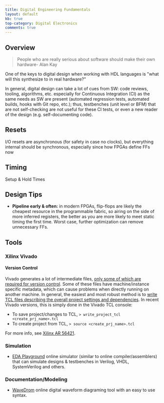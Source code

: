 ```yaml
---
title: Digital Engineering Fundamentals
layout: default
kb: true
top-category: Digital Electronics
comments: true
---
```


## Overview

> People who are really serious about software should make their own hardware- Alan Kay

One of the keys to digital design when working with HDL languages is "what will this synthesize to in real hardware?"

In general, digital design can take a lot of cues from SW: code reviews, tooling, algorithms, etc. especially for Continuous Integration (CI) as the same needs as SW are present (automated regression tests, automated builds, hooks with Git repo, etc.); thus, testbenches (unit level or BFM) that are not self-checking are not useful for these CI tests, or even a new reader of the design (e.g. self-documenting code).

## Resets

I/O resets are asynchronous (for safety in case no clocks), but everything internal should be synchronous, especially since how FPGAs define FFs now

## Timing

Setup & Hold Times


## Design Tips

+ **Pipeline early & often:** in modern FPGAs, flip-flops are likely the cheapest resource in the programmable fabric, so airing on the side of more inferred registers, the better as you are more likely to meet static timing the first time. Worst case, further optimization can remove unnecessary FFs.


## Tools

### Xilinx Vivado

#### Version Control

Vivado generates a lot of intermediate files, [only some of which are required for version control](https://www.xilinx.com/video/hardware/vivado-design-suite-revision-control.html). Some of these files have machine/instance specific metadata, which can cause problems when directly running on another machine. In general, the easiest and most robust method is to [write TCL files describing the overall project settings and dependencies](https://www.fpgadeveloper.com/2014/08/version-control-for-vivado-projects.html/). In recent Vivado versions, this is simply done in the Vivado TCL console:
* To save project/changes to TCL, `> write_project_tcl <create_prj_name>.tcl`
* To create project from TCL, `> source <create_prj_name>.tcl`

For more info, see [Xilinx AR 56421](https://support.xilinx.com/s/article/56421?language=en_US).

### Simulation

- [EDA Playground](https://www.edaplayground.com/home) online simulator (similar to online compiler/assemblers) that can simulate designs & testbenches in Verilog, VHDL, SystemVerilog and others.

### Documentation/Modeling

- [WaveDrom](https://wavedrom.com/editor.html) online digital waveform diagraming tool with an easy to use syntax.
